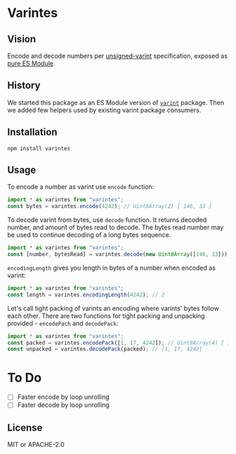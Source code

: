 # Varintes

## Vision

Encode and decode numbers per [unsigned-varint](https://github.com/multiformats/unsigned-varint) specification,
exposed as [pure ES Module](https://nodejs.org/api/esm.html).

## History

We started this package as an ES Module version of [`varint`](https://www.npmjs.com/package/varint) package.
Then we added few helpers used by existing varint package consumers.

## Installation

```shell
npm install varintes
```

## Usage

To encode a number as varint use `encode` function:

```typescript
import * as varintes from "varintes";
const bytes = varintes.encode(4242); // Uint8Array(2) [ 146, 33 ]
```

To decode varint from bytes, use `decode` function. It returns decoded number, and amount of bytes read to decode.
The bytes read number may be used to continue decoding of a long bytes sequence.

```typescript
import * as varintes from "varintes";
const [number, bytesRead] = varintes.decode(new Uint8Array([146, 33])); // number = 4242, bytesRead = 2
```

`encodingLength` gives you length in bytes of a number when encoded as varint:

```typescript
import * as varintes from "varintes";
const length = varintes.encodingLength(4242); // 2
```

Let's call tight packing of varints an encoding where varints' bytes follow each other.
There are two functions for tight packing and unpacking provided - `encodePach` and `decodePack`:

```typescript
import * as varintes from "varintes";
const packed = varintes.encodePack([1, 17, 4242]); // Uint8Array(4) [ 1, 17, 146, 33 ]
const unpacked = varintes.decodePack(packed); // [1, 17, 4242]
```

# To Do

- [ ] Faster encode by loop unrolling
- [ ] Faster decode by loop unrolling

## License

MIT or APACHE-2.0
